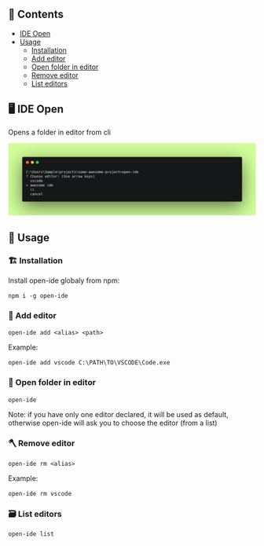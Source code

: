 ## :card_index: Contents

- [IDE Open](#desktop_computer-ide-open)
- [Usage](#wrench-usage)
    - [Installation](#building_construction-installation)
    - [Add editor](#rocket-add-editor)
    - [Open folder in editor](#open_file_folder-open-folder-in-editor)
    - [Remove editor](#axe-remove-editor)
    - [List editors](#card_file_box-list-editors)

## :desktop_computer: IDE Open
Opens a folder in editor from cli

![open-ide](https://raw.githubusercontent.com/OleksandrDemian/ide_open/master/public/open-ide.png)

## :wrench: Usage

### :building_construction: Installation

Install open-ide globaly from npm:
```
npm i -g open-ide
```

### :rocket: Add editor

```
open-ide add <alias> <path>
```
Example:
```
open-ide add vscode C:\PATH\TO\VSCODE\Code.exe
```

### :open_file_folder: Open folder in editor

```
open-ide
```

Note: if you have only one editor declared, it will be used as default,
otherwise open-ide will ask you to choose the editor (from a list)

### :axe: Remove editor

```
open-ide rm <alias>
```

Example:

```
open-ide rm vscode
```

### :card_file_box: List editors

```
open-ide list
```
